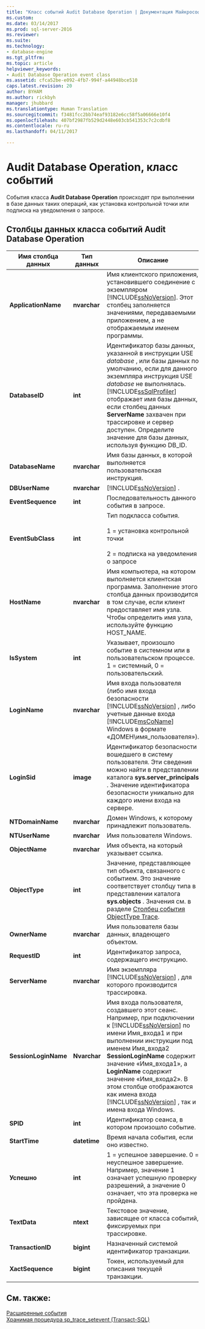 ```yaml
---
title: "Класс событий Audit Database Operation | Документация Майкрософт"
ms.custom: 
ms.date: 03/14/2017
ms.prod: sql-server-2016
ms.reviewer: 
ms.suite: 
ms.technology:
- database-engine
ms.tgt_pltfrm: 
ms.topic: article
helpviewer_keywords:
- Audit Database Operation event class
ms.assetid: cfca52be-e092-4fb7-994f-a44948bce510
caps.latest.revision: 20
author: BYHAM
ms.author: rickbyh
manager: jhubbard
ms.translationtype: Human Translation
ms.sourcegitcommit: f3481fcc2bb74eaf93182e6cc58f5a06666e10f4
ms.openlocfilehash: 407bf2987fb529d2448e603cb541353c7c2cdbf8
ms.contentlocale: ru-ru
ms.lasthandoff: 04/11/2017

---
```

# <a name="audit-database-operation-event-class"></a>Audit Database Operation, класс событий
  События класса **Audit Database Operation** происходят при выполнении в базе данных таких операций, как установка контрольной точки или подписка на уведомления о запросе.  
  
## <a name="audit-database-operation-event-class-data-columns"></a>Столбцы данных класса событий Audit Database Operation  
  
|Имя столбца данных|Тип данных|Описание|Идентификатор столбца|Фильтруемый|  
|----------------------|---------------|-----------------|---------------|----------------|  
|**ApplicationName**|**nvarchar**|Имя клиентского приложения, установившего соединение с экземпляром [!INCLUDE[ssNoVersion](../../includes/ssnoversion-md.md)]. Этот столбец заполняется значениями, передаваемыми приложением, а не отображаемым именем программы.|10|Да|  
|**DatabaseID**|**int**|Идентификатор базы данных, указанной в инструкции USE *database* , или базы данных по умолчанию, если для данного экземпляра инструкция USE *database* не выполнялась. [!INCLUDE[ssSqlProfiler](../../includes/sssqlprofiler-md.md)] отображает имя базы данных, если столбец данных **ServerName** захвачен при трассировке и сервер доступен. Определите значение для базы данных, используя функцию DB_ID.|3|Да|  
|**DatabaseName**|**nvarchar**|Имя базы данных, в которой выполняется пользовательская инструкция.|35|Да|  
|**DBUserName**|**nvarchar**|[!INCLUDE[ssNoVersion](../../includes/ssnoversion-md.md)] .|40|Да|  
|**EventSequence**|**int**|Последовательность данного события в запросе.|51|Нет|  
|**EventSubClass**|**int**|Тип подкласса события.<br /><br /> 1 = установка контрольной точки<br /><br /> 2 = подписка на уведомления о запросе|21|Да|  
|**HostName**|**nvarchar**|Имя компьютера, на котором выполняется клиентская программа. Заполнение этого столбца данных производится в том случае, если клиент предоставляет имя узла. Чтобы определить имя узла, используйте функцию HOST_NAME.|8|Да|  
|**IsSystem**|**int**|Указывает, произошло событие в системном или в пользовательском процессе. 1 = системный, 0 = пользовательский.|60|Да|  
|**LoginName**|**nvarchar**|Имя входа пользователя (либо имя входа безопасности [!INCLUDE[ssNoVersion](../../includes/ssnoversion-md.md)] , либо учетные данные входа [!INCLUDE[msCoName](../../includes/msconame-md.md)] Windows в формате «ДОМЕН\имя_пользователя»).|11|Да|  
|**LoginSid**|**image**|Идентификатор безопасности вошедшего в систему пользователя. Эти сведения можно найти в представлении каталога **sys.server_principals** . Значение идентификатора безопасности уникально для каждого имени входа на сервере.|41|Да|  
|**NTDomainName**|**nvarchar**|Домен Windows, к которому принадлежит пользователь.|7|Да|  
|**NTUserName**|**nvarchar**|Имя пользователя Windows.|6|Да|  
|**ObjectName**|**nvarchar**|Имя объекта, на который указывает ссылка.|34|Да|  
|**ObjectType**|**int**|Значение, представляющее тип объекта, связанного с событием. Это значение соответствует столбцу типа в представлении каталога **sys.objects** . Значения см. в разделе [Столбец события ObjectType Trace](../../relational-databases/event-classes/objecttype-trace-event-column.md).|28|Да|  
|**OwnerName**|**nvarchar**|Имя пользователя базы данных, владеющего объектом.|37|Да|  
|**RequestID**|**int**|Идентификатор запроса, содержащего инструкцию.|49|Да|  
|**ServerName**|**nvarchar**|Имя экземпляра [!INCLUDE[ssNoVersion](../../includes/ssnoversion-md.md)] , для которого производится трассировка.|26|Нет|  
|**SessionLoginName**|**Nvarchar**|Имя входа пользователя, создавшего этот сеанс. Например, при подключении к [!INCLUDE[ssNoVersion](../../includes/ssnoversion-md.md)] по имени Имя_входа1 и при выполнении инструкции под именем Имя_входа2 **SessionLoginName** содержит значение «Имя_входа1», а **LoginName** содержит значение «Имя_входа2». В этом столбце отображаются как имена входа [!INCLUDE[ssNoVersion](../../includes/ssnoversion-md.md)] , так и имена входа Windows.|64|Да|  
|**SPID**|**int**|Идентификатор сеанса, в котором произошло событие.|12|Да|  
|**StartTime**|**datetime**|Время начала события, если оно известно.|14|Да|  
|**Успешно**|**int**|1 = успешное завершение. 0 = неуспешное завершение. Например, значение 1 означает успешную проверку разрешений, а значение 0 означает, что эта проверка не пройдена.|23|Да|  
|**TextData**|**ntext**|Текстовое значение, зависящее от класса событий, фиксируемых при трассировке.|1|Да|  
|**TransactionID**|**bigint**|Назначенный системой идентификатор транзакции.|4|Да|  
|**XactSequence**|**bigint**|Токен, используемый для описания текущей транзакции.|50|Да|  
  
## <a name="see-also"></a>См. также:  
 [Расширенные события](../../relational-databases/extended-events/extended-events.md)   
 [Хранимая процедура sp_trace_setevent (Transact-SQL)](../../relational-databases/system-stored-procedures/sp-trace-setevent-transact-sql.md)  
  
  
